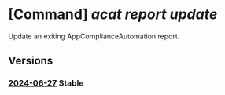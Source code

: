# [Command] _acat report update_

Update an exiting AppComplianceAutomation report.

## Versions

### [2024-06-27](/Resources/mgmt-plane/L3Byb3ZpZGVycy9taWNyb3NvZnQuYXBwY29tcGxpYW5jZWF1dG9tYXRpb24vcmVwb3J0cy97fQ==/2024-06-27.xml) **Stable**

<!-- mgmt-plane /providers/microsoft.appcomplianceautomation/reports/{} 2024-06-27 -->
